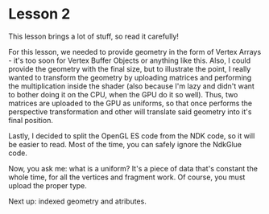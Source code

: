 Lesson 2
=========
This lesson brings a lot of stuff, so read it carefully!

For this lesson, we needed to provide geometry in the form of Vertex Arrays - it's too soon for Vertex Buffer Objects or anything like this.
Also, I could provide the geometry with the final size, but to illustrate the point, I really wanted to transform the geometry by uploading matrices and performing the 
multiplication inside the shader (also because I'm lazy and didn't want to bother doing it on the CPU, when the GPU do it so well). Thus, two matrices are uploaded to the GPU as uniforms, so that once performs the perspective transformation and other will translate said geometry into it's final position.

Lastly, I decided to split the OpenGL ES code from the NDK code, so it will be easier to read. Most of the time, you can safely ignore the NdkGlue code.

Now, you ask me: what is a uniform? 
It's a piece of data that's constant the whole time, for all the vertices and fragment work. Of course, you must upload the proper type.

Next up: indexed geometry and atributes.
